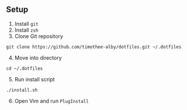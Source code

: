 ## Setup

1. Install `git`
2. Install `zsh`
3. Clone Git repository
  ```
  git clone https://github.com/timothee-alby/dotfiles.git ~/.dotfiles
  ```
4. Move into directory
  ```
  cd ~/.dotfiles
  ```
5. Run install script
  ```
  ./install.sh
  ```
6. Open Vim and run `PlugInstall`
